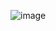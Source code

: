 ![image](https://github.com/fai7hless/weather-app-with-gui/assets/32331759/86045a53-da1f-4113-bead-eade54e7318a)
